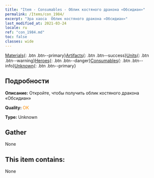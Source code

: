 ```yaml
---
title: "Item - Consumables - Облик костяного дракона «Обсидиан»"
permalink: /Items/con_1984/
excerpt: "Эра хаоса  Облик костяного дракона «Обсидиан»"
last_modified_at: 2021-03-24
locale: ru
ref: "con_1984.md"
toc: false
classes: wide
---
```

 [Materials](/ru/Items/){: .btn .btn--primary}[Artifacts](/ru/Items/Artifacts/){: .btn .btn--success}[Units](/ru/Items/Units/){: .btn .btn--warning}[Heroes](/ru/Items/Heroes/){: .btn .btn--danger}[Consumables](/ru/Items/Consumables/){: .btn .btn--info}[Unknown](/ru/Items/Unknown/){: .btn .btn--primary}

## Подробности
 **Описание:** Откройте, чтобы получить облик костяного дракона «Обсидиан»

 **Quality:** <span style="color: #FF8C00">OK</span>

 **Type:** Unknown

## Gather

  None

## This item contains:

  None

